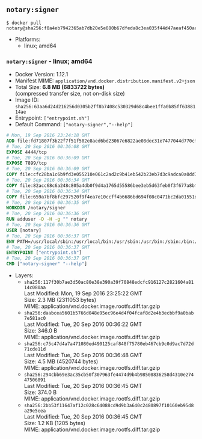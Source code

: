 ## `notary:signer`

```console
$ docker pull notary@sha256:f0a4eb7942365ab7db20e5e080b67dfeda8c3ea035f44d47aeaf450ac4532df8
```

-	Platforms:
	-	linux; amd64

### `notary:signer` - linux; amd64

-	Docker Version: 1.12.1
-	Manifest MIME: `application/vnd.docker.distribution.manifest.v2+json`
-	Total Size: **6.8 MB (6833722 bytes)**  
	(compressed transfer size, not on-disk size)
-	Image ID: `sha256:63aa6d24d216256d0305b2ff8b7408c530329d68c4bee1ffa0b85ff6388114ae`
-	Entrypoint: `["entrypoint.sh"]`
-	Default Command: `["notary-signer","--help"]`

```dockerfile
# Mon, 19 Sep 2016 23:24:18 GMT
ADD file:fd71807f3b22f7f51f502e8aed6bd23067e6822ae08dec31e7477044d770cf48 in / 
# Tue, 20 Sep 2016 00:36:08 GMT
EXPOSE 4444/tcp
# Tue, 20 Sep 2016 00:36:09 GMT
EXPOSE 7899/tcp
# Tue, 20 Sep 2016 00:36:09 GMT
COPY file:cfc28ba1c6b9fd3e055210e061c2ad2c9b41eb542b23eb7d3c9adca0a0dd775d in /notary/signer/ 
# Tue, 20 Sep 2016 00:36:34 GMT
COPY file:82acc68c6a248c805a4db0f9d4a1765d55586bee3eb5d63feb0f3f677a8bf902 in /notary/signer/ 
# Tue, 20 Sep 2016 00:36:34 GMT
COPY file:659a7bf8bfc297520f9f4ea7e10ccff4b6686bd694f08c0471bc2da01551deb8 in /notary/signer/ 
# Tue, 20 Sep 2016 00:36:35 GMT
WORKDIR /notary/signer
# Tue, 20 Sep 2016 00:36:36 GMT
RUN adduser -D -H -g "" notary
# Tue, 20 Sep 2016 00:36:36 GMT
USER [notary]
# Tue, 20 Sep 2016 00:36:37 GMT
ENV PATH=/usr/local/sbin:/usr/local/bin:/usr/sbin:/usr/bin:/sbin:/bin:/notary/signer
# Tue, 20 Sep 2016 00:36:37 GMT
ENTRYPOINT ["entrypoint.sh"]
# Tue, 20 Sep 2016 00:36:37 GMT
CMD ["notary-signer" "--help"]
```

-	Layers:
	-	`sha256:117f30b7ae3d50ac80e38e390a39f70848edcfc916127c2821604a8114c080aa`  
		Last Modified: Mon, 19 Sep 2016 23:25:22 GMT  
		Size: 2.3 MB (2311053 bytes)  
		MIME: application/vnd.docker.image.rootfs.diff.tar.gzip
	-	`sha256:daabcea5601b5766d048e95ec96e4d4f04fcaf8d2e4b3ecbbf9a0bab7e581ac0`  
		Last Modified: Tue, 20 Sep 2016 00:36:22 GMT  
		Size: 346.0 B  
		MIME: application/vnd.docker.image.rootfs.diff.tar.gzip
	-	`sha256:c75c47d4a7a471080ed490125caf848f75780eb467cb9c0d9ac7d72d71cde11d`  
		Last Modified: Tue, 20 Sep 2016 00:36:48 GMT  
		Size: 4.5 MB (4520744 bytes)  
		MIME: application/vnd.docker.image.rootfs.diff.tar.gzip
	-	`sha256:294cbb69e3ac35cb50f307963fe4474d9b4b98508836258d4310e27447506891`  
		Last Modified: Tue, 20 Sep 2016 00:36:45 GMT  
		Size: 374.0 B  
		MIME: application/vnd.docker.image.rootfs.diff.tar.gzip
	-	`sha256:2bb53f11647af12c028c64088cd9d9b3a640c2480897f10160eb95d8a29e5eea`  
		Last Modified: Tue, 20 Sep 2016 00:36:45 GMT  
		Size: 1.2 KB (1205 bytes)  
		MIME: application/vnd.docker.image.rootfs.diff.tar.gzip
